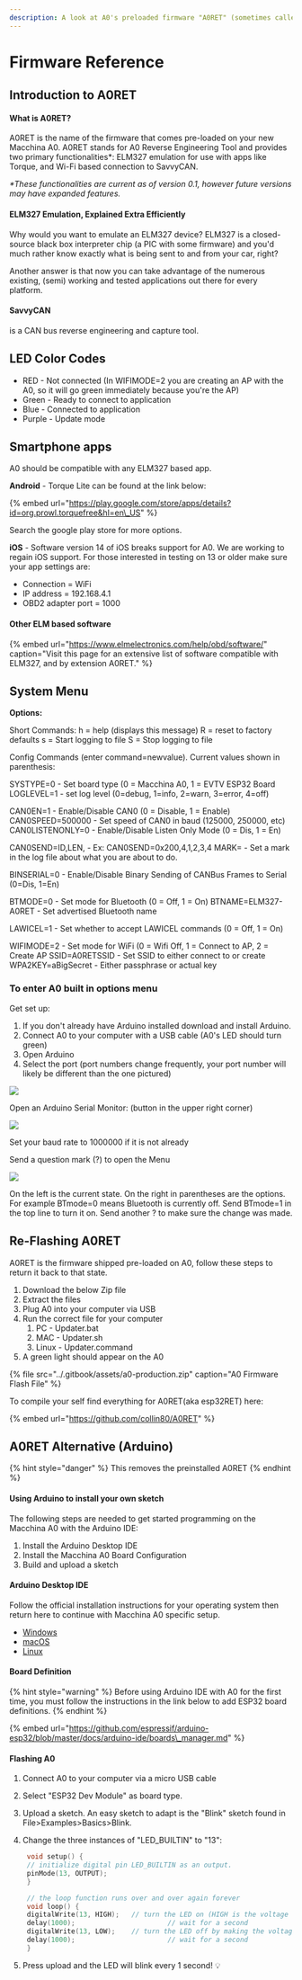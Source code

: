 ```yaml
---
description: A look at A0's preloaded firmware "A0RET" (sometimes called ESP32RET)
---
```


# Firmware Reference

## Introduction to A0RET

#### What is A0RET?

A0RET is the name of the firmware that comes pre-loaded on your new Macchina A0. A0RET stands for A0 Reverse Engineering Tool and provides two primary functionalities\*: ELM327 emulation for use with apps like Torque, and Wi-Fi based connection to SavvyCAN.

_\*These functionalities are current as of version 0.1, however future versions may have expanded features._

#### ELM327 Emulation, Explained Extra Efficiently 

Why would you want to emulate an ELM327 device? ELM327 is a closed-source black box interpreter chip \(a PIC with some firmware\) and you'd much rather know exactly what is being sent to and from your car, right?

Another answer is that now you can take advantage of the numerous existing, \(semi\) working and tested applications out there for every platform.

#### SavvyCAN 

is a CAN bus reverse engineering and capture tool. 

## LED Color Codes

* RED - Not connected \(In WIFIMODE=2 you are creating an AP with the A0, so it will go green immediately because you're the AP\)
* Green - Ready to connect to application 
* Blue - Connected to application
* Purple - Update mode 

## Smartphone apps 

A0 should be compatible with any ELM327 based app. 

**Android** -  Torque Lite can be found at the link below:

{% embed url="https://play.google.com/store/apps/details?id=org.prowl.torquefree&hl=en\_US" %}

Search the google play store for more options. 

**iOS** - Software version 14 of iOS breaks support for A0. We are working to regain iOS support. For those interested in testing on 13 or older make sure your app settings are: 

* Connection = WiFi
* IP address = 192.168.4.1
* OBD2 adapter port = 1000

#### Other ELM based software

{% embed url="https://www.elmelectronics.com/help/obd/software/" caption="Visit this page for an extensive list of software compatible with ELM327, and by extension A0RET." %}

## System Menu

**Options:** 

Short Commands: h = help \(displays this message\) R = reset to factory defaults s = Start logging to file S = Stop logging to file

Config Commands \(enter command=newvalue\). Current values shown in parenthesis:

SYSTYPE=0 - Set board type \(0 = Macchina A0, 1 = EVTV ESP32 Board LOGLEVEL=1 - set log level \(0=debug, 1=info, 2=warn, 3=error, 4=off\)

CAN0EN=1 - Enable/Disable CAN0 \(0 = Disable, 1 = Enable\) CAN0SPEED=500000 - Set speed of CAN0 in baud \(125000, 250000, etc\) CAN0LISTENONLY=0 - Enable/Disable Listen Only Mode \(0 = Dis, 1 = En\)

CAN0SEND=ID,LEN, - Ex: CAN0SEND=0x200,4,1,2,3,4 MARK= - Set a mark in the log file about what you are about to do.

BINSERIAL=0 - Enable/Disable Binary Sending of CANBus Frames to Serial \(0=Dis, 1=En\)

BTMODE=0 - Set mode for Bluetooth \(0 = Off, 1 = On\) BTNAME=ELM327-A0RET - Set advertised Bluetooth name

LAWICEL=1 - Set whether to accept LAWICEL commands \(0 = Off, 1 = On\)

WIFIMODE=2 - Set mode for WiFi \(0 = Wifi Off, 1 = Connect to AP, 2 = Create AP SSID=A0RETSSID - Set SSID to either connect to or create WPA2KEY=aBigSecret - Either passphrase or actual key

### To enter A0 built in options menu

Get set up: 

1. If you don't already have Arduino installed download and install Arduino. 
2. Connect A0 to your computer with a USB cable \(A0's LED should turn green\) 
3. Open Arduino 
4. Select the port \(port numbers change frequently, your port number will likely be different than the one pictured\)  

![](../.gitbook/assets/comport%20%281%29.jpg)

Open an Arduino Serial Monitor: \(button in the upper right corner\) 

![](../.gitbook/assets/serial-monitor.jpg)

Set your baud rate to 1000000 if it is not already 

Send a question mark \(?\) to open the Menu 

![](../.gitbook/assets/menu.jpg)

On the left is the current state. On the right in parentheses are the options. For example BTmode=0 means Bluetooth is currently off. Send BTmode=1 in the top line to turn it on. Send another ? to make sure the change was made. 



## Re-Flashing A0RET 

A0RET is the firmware shipped pre-loaded on A0, follow these steps to return it back to that state. 

1. Download the below Zip file
2. Extract the files
3. Plug A0 into your computer via USB 
4. Run the correct file for your computer
   1. PC - Updater.bat
   2. MAC - Updater.sh
   3. Linux - Updater.command
5. A green light should appear on the A0

{% file src="../.gitbook/assets/a0-production.zip" caption="A0 Firmware Flash File" %}

To compile your self find everything for A0RET\(aka esp32RET\) here: 

{% embed url="https://github.com/collin80/A0RET" %}



## A0RET Alternative \(Arduino\) 

{% hint style="danger" %}
This removes the preinstalled A0RET
{% endhint %}

#### Using Arduino to install your own sketch

The following steps are needed to get started programming on the Macchina A0 with the Arduino IDE:

1. Install the Arduino Desktop IDE
2. Install the Macchina A0 Board Configuration
3. Build and upload a sketch

#### Arduino Desktop IDE

Follow the official installation instructions for your operating system then return here to continue with Macchina A0 specific setup.

* [Windows](https://www.arduino.cc/en/Guide/Windows)
* [macOS](https://www.arduino.cc/en/Guide/MacOSX)
* [Linux](https://www.arduino.cc/en/Guide/Linux)

#### Board Definition

{% hint style="warning" %}
Before using Arduino IDE with A0 for the first time, you must follow the instructions in the link below to add ESP32 board definitions.
{% endhint %}

{% embed url="https://github.com/espressif/arduino-esp32/blob/master/docs/arduino-ide/boards\_manager.md" %}

#### Flashing A0

1. Connect A0 to your computer via a micro USB cable
2. Select "ESP32 Dev Module" as board type.
3. Upload a sketch. An easy sketch to adapt is the "Blink" sketch found in File&gt;Examples&gt;Basics&gt;Blink.
4. Change the three instances of "LED\_BUILTIN" to "13": 

   ```cpp
    void setup() {
    // initialize digital pin LED_BUILTIN as an output.
    pinMode(13, OUTPUT);
    }

    // the loop function runs over and over again forever
    void loop() {
    digitalWrite(13, HIGH);   // turn the LED on (HIGH is the voltage level)
    delay(1000);                       // wait for a second
    digitalWrite(13, LOW);    // turn the LED off by making the voltage LOW
    delay(1000);                       // wait for a second
    }
   ```

5. Press upload and the LED will blink every 1 second! 💡

